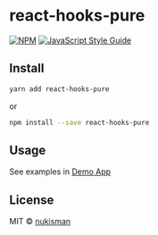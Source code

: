 # react-hooks-pure

> 

[![NPM](https://img.shields.io/npm/v/react-hooks-pure.svg)](https://www.npmjs.com/package/react-hooks-pure) [![JavaScript Style Guide](https://img.shields.io/badge/code_style-standard-brightgreen.svg)](https://standardjs.com)

## Install

```bash
yarn add react-hooks-pure
```
or
```bash
npm install --save react-hooks-pure
```

## Usage

See examples in [Demo App](https://github.com/nukisman/react-hooks-pure/blob/master/demo/src/App.tsx)

## License

MIT © [nukisman](https://github.com/nukisman)
